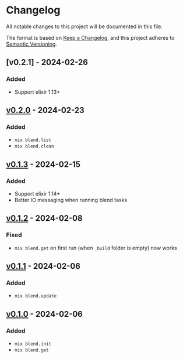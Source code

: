 # Changelog

All notable changes to this project will be documented in this file.

The format is based on [Keep a Changelog](https://keepachangelog.com/en/1.1.0/),
and this project adheres to [Semantic Versioning](https://semver.org/spec/v2.0.0.html).

## [v0.2.1] - 2024-02-26

### Added

- Support elixir 1.13+

## [v0.2.0] - 2024-02-23

### Added

- `mix blend.list`
- `mix blend.clean`

## [v0.1.3] - 2024-02-15

### Added

- Support elixir 1.14+
- Better IO messaging when running blend tasks

## [v0.1.2] - 2024-02-08

### Fixed

- `mix blend.get` on first run (when `_build` folder is empty) now works

## [v0.1.1] - 2024-02-06

### Added

- `mix blend.update`

## [v0.1.0] - 2024-02-06

### Added

- `mix blend.init`
- `mix blend.get`

[v0.2.0]: https://github.com/mimiquate/blend/compare/v0.1.3...v0.2.0/
[v0.1.3]: https://github.com/mimiquate/blend/compare/v0.1.2...v0.1.3/
[v0.1.2]: https://github.com/mimiquate/blend/compare/v0.1.1...v0.1.2/
[v0.1.1]: https://github.com/mimiquate/blend/compare/v0.1.0...v0.1.1/
[v0.1.0]: https://github.com/mimiquate/blend/releases/tag/v0.1.0
